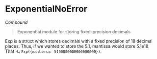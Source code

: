 # ExponentialNoError

*Compound*

> Exponential module for storing fixed-precision decimals

Exp is a struct which stores decimals with a fixed precision of 18 decimal places.        Thus, if we wanted to store the 5.1, mantissa would store 5.1e18. That is:        `Exp({mantissa: 5100000000000000000})`.





